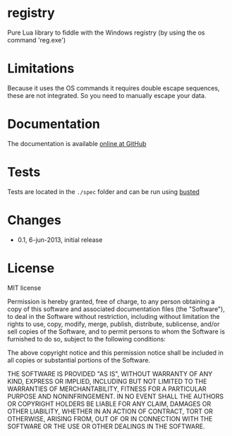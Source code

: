registry
========

Pure Lua library to fiddle with the Windows registry (by using the os command 'reg.exe')



Limitations
===========

Because it uses the OS commands it requires double escape sequences, these are not integrated. So you need to manually escape your data.


Documentation
=============

The documentation is available [online at GitHub](http://tieske.github.com/registry/)


Tests
=====

Tests are located in the `./spec` folder and can be run using [busted](http://olivinelabs.com/busted/)


Changes
=======

- 0.1, 6-jun-2013, initial release


License
=======

MIT license

Permission is hereby granted, free of charge, to any person obtaining a copy of this software and associated documentation files (the "Software"), to deal in the Software without restriction, including without limitation the rights to use, copy, modify, merge, publish, distribute, sublicense, and/or sell copies of the Software, and to permit persons to whom the Software is furnished to do so, subject to the following conditions:

The above copyright notice and this permission notice shall be included in all copies or substantial portions of the Software.

THE SOFTWARE IS PROVIDED "AS IS", WITHOUT WARRANTY OF ANY KIND, EXPRESS OR IMPLIED, INCLUDING BUT NOT LIMITED TO THE WARRANTIES OF MERCHANTABILITY, FITNESS FOR A PARTICULAR PURPOSE AND NONINFRINGEMENT. IN NO EVENT SHALL THE AUTHORS OR COPYRIGHT HOLDERS BE LIABLE FOR ANY CLAIM, DAMAGES OR OTHER LIABILITY, WHETHER IN AN ACTION OF CONTRACT, TORT OR OTHERWISE, ARISING FROM, OUT OF OR IN CONNECTION WITH THE SOFTWARE OR THE USE OR OTHER DEALINGS IN THE SOFTWARE.

